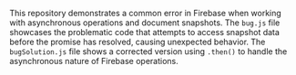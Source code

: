 This repository demonstrates a common error in Firebase when working with asynchronous operations and document snapshots. The `bug.js` file showcases the problematic code that attempts to access snapshot data before the promise has resolved, causing unexpected behavior. The `bugSolution.js` file shows a corrected version using `.then()` to handle the asynchronous nature of Firebase operations.